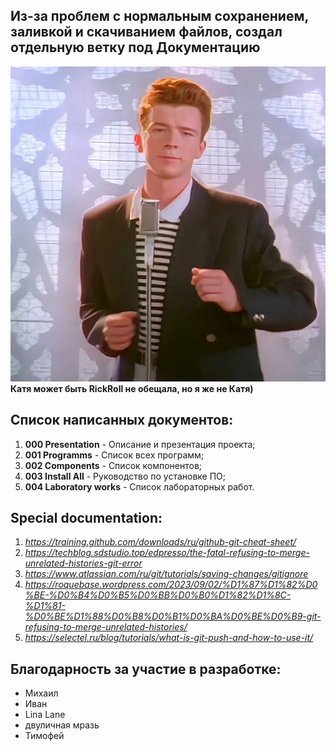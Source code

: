 ## Из-за проблем с нормальным сохранением, заливкой и скачиванием файлов, создал отдельную ветку под Документацию

![Image_1](https://github.com/Hedgehog0224/catkin_ws/blob/docs/Documentation/Memes/001.png)
**Катя может быть RickRoll не обещала, но я же не Катя)**

## Список написанных документов:
1. **000 Presentation** - Описание и презентация проекта;
2. **001 Programms** - Список всех программ;
3. **002 Components** - Список компонентов;
4. **003 Install All** - Руководство по установке ПО;
5. **004 Laboratory works** - Список лабораторных работ.


## Special documentation:
1. _https://training.github.com/downloads/ru/github-git-cheat-sheet/_
2. _https://techblog.sdstudio.top/edpresso/the-fatal-refusing-to-merge-unrelated-histories-git-error_
3. _https://www.atlassian.com/ru/git/tutorials/saving-changes/gitignore_
4. _https://roquebase.wordpress.com/2023/09/02/%D1%87%D1%82%D0%BE-%D0%B4%D0%B5%D0%BB%D0%B0%D1%82%D1%8C-%D1%81-%D0%BE%D1%88%D0%B8%D0%B1%D0%BA%D0%BE%D0%B9-git-refusing-to-merge-unrelated-histories/_
5. _https://selectel.ru/blog/tutorials/what-is-git-push-and-how-to-use-it/_

## Благодарность за участие в разработке:
- Михаил
- Иван
- Lina Lane
- двуличная мразь
- Тимофей

